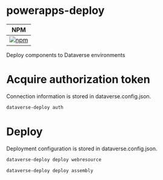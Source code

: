 # powerapps-deploy
| NPM |
| --- |
| [![npm](https://img.shields.io/npm/v/powerapps-deploy.svg?style=flat-square)](https://www.npmjs.com/package/powerapps-deploy) |

Deploy components to Dataverse environments

# Acquire authorization token

Connection information is stored in dataverse.config.json.

```sh
dataverse-deploy auth
```

# Deploy

Deployment configuration is stored in dataverse.config.json.

```sh
dataverse-deploy deploy webresource

dataverse-deploy deploy assembly
```
